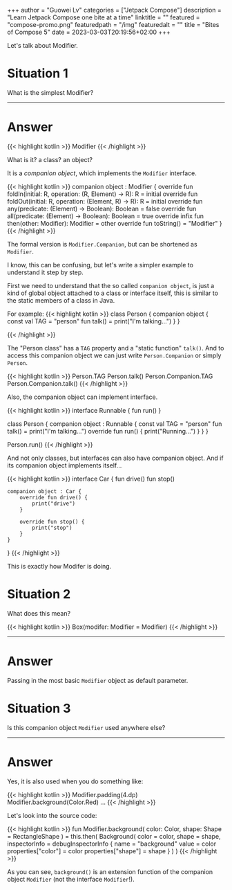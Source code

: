 +++
author = "Guowei Lv"
categories = ["Jetpack Compose"]
description = "Learn Jetpack Compose one bite at a time"
linktitle = ""
featured = "compose-promo.png"
featuredpath = "/img"
featuredalt = ""
title = "Bites of Compose 5"
date = 2023-03-03T20:19:56+02:00
+++

Let's talk about Modifier.

# Situation 1

What is the simplest Modifier?

---

# Answer

{{< highlight kotlin >}}
Modifier
{{< /highlight >}}

What is it? a class? an object?

It is a *companion object*, which implements the `Modifier` interface.

{{< highlight kotlin >}}
companion object : Modifier {
    override fun <R> foldIn(initial: R, operation: (R, Element) -> R): R = initial
    override fun <R> foldOut(initial: R, operation: (Element, R) -> R): R = initial
    override fun any(predicate: (Element) -> Boolean): Boolean = false
    override fun all(predicate: (Element) -> Boolean): Boolean = true
    override infix fun then(other: Modifier): Modifier = other
    override fun toString() = "Modifier"
}
{{< /highlight >}}

The formal version is `Modifier.Companion`, but can be shortened as `Modifier`.

I know, this can be confusing, but let's write a simpler example to understand it step by step.

First we need to understand that the so called `companion object`, is just a kind of global object attached to a class or interface itself, this is similar to the static members of a class in Java.

For example:
{{< highlight kotlin >}}
class Person {
    companion object {
        const val TAG = "person"
        fun talk() = print("I'm talking...")
    }
}

{{< /highlight >}}

The "Person class" has a `TAG` property and a "static function" `talk()`. And to access this companion object we can just write `Person.Companion` or simply `Person`.

{{< highlight kotlin >}}
Person.TAG
Person.talk()
Person.Companion.TAG
Person.Companion.talk()
{{< /highlight >}}

Also, the companion object can implement interface.

{{< highlight kotlin >}}
interface Runnable {
    fun run()
}

class Person {
    companion object : Runnable {
        const val TAG = "person"
        fun talk() = print("I'm talking...")
        override fun run() {
            print("Running...")
        }
    }
}

Person.run()
{{< /highlight >}}

And not only classes, but interfaces can also have companion object. And if its companion object implements itself...

{{< highlight kotlin >}}
interface Car {
    fun drive()
    fun stop()

    companion object : Car {
        override fun drive() {
            print("drive")
        }

        override fun stop() {
            print("stop")
        }
    }
}
{{< /highlight >}}

This is exactly how Modifer is doing.

# Situation 2
What does this mean?

{{< highlight kotlin >}}
Box(modifer: Modifier = Modifier)
{{< /highlight >}}

---

# Answer
Passing in the most basic `Modifier` object as default parameter.

# Situation 3
Is this companion object `Modifier` used anywhere else?

---

# Answer

Yes, it is also used when you do something like:

{{< highlight kotlin >}}
Modifier.padding(4.dp)
Modifier.background(Color.Red)
...
{{< /highlight >}}

Let's look into the source code:

{{< highlight kotlin >}}
fun Modifier.background(
    color: Color,
    shape: Shape = RectangleShape
) = this.then(
    Background(
        color = color,
        shape = shape,
        inspectorInfo = debugInspectorInfo {
            name = "background"
            value = color
            properties["color"] = color
            properties["shape"] = shape
        }
    )
)
{{< /highlight >}}

As you can see, `background()` is an extension function of the companion object `Modifier` (not the interface `Modifier`!).
